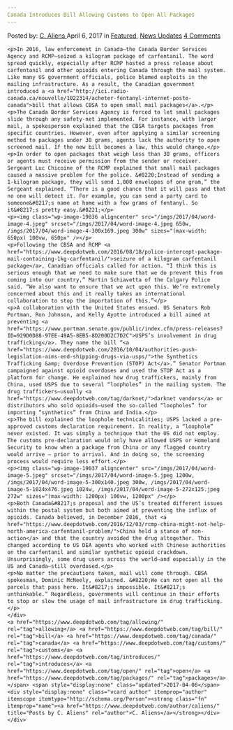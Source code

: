 ```yaml
---
Canada Introduces Bill Allowing Customs to Open All Packages
---
```

<article class="post-listing post-19031 post type-post status-publish format-standard has-post-thumbnail hentry  tag-allowing tag-bill tag-canada tag-customs tag-introduces tag-open tag-packages">
    <div class="post-inner">
        <span>Posted by: <a href="https://www.deepdotweb.com/author/caliens/" title="">C. Aliens </a></span>
    <span>April 6, 2017</span>
    <span>in <a href="https://www.deepdotweb.com/category/deepdot-news/" rel="category tag">Featured</a>, <a href="https://www.deepdotweb.com/category/news-updates/" rel="category tag">News Updates</a></span>
    <span><a href="https://www.deepdotweb.com/2017/04/06/canada-introduces-bill-allowing-customs-open-packages/#comments">4 Comments</a></span>
    </p>
    <div class="clear"></div>
    
    <p>In 2016, law enforcement in Canada—the Canada Border Services Agency and RCMP—seized a kilogram package of carfentanil. The word spread quickly, especially after RCMP hosted a press release about carfentanil and other opioids entering Canada through the mail system. Like many US government officials, police blamed exploits in the mailing infrastructure. As a result, the Canadian government introduced a <a href="http://ici.radio-canada.ca/nouvelle/1022314/acheter-fentanyl-internet-poste-canada">bill that allows CBSA to open small mail packages</a>.</p>
    <p>The Canada Border Services Agency is forced to let small packages slide through any safety-net implemented. For instance, with larger mail, a spokesperson explained that the CBSA targets packages from specific countries. However, even after applying a similar screening method to packages under 30 grams, agents lack the authority to open screened mail. If the new bill becomes a law, this would change.</p>
    <p>In order to open packages that weigh less than 30 grams, officers or agents must receive permission from the sender or receiver. Sergeant Luc Chicoine of the RCMP explained that small mail packages caused a massive problem for the police. &#8220;Instead of sending a 1-kilogram package, they will send 1,000 envelopes of one gram,” the Sergeant explained. “There is a good chance that it will pass and that no one will detect it. For example, you can send a party card to someone&#8217;s name at home with a few grams of fentanyl. So it&#8217;s pretty easy.&#8221;</p>
    <p><img class="wp-image-19036 aligncenter" src="/imgs/2017/04/word-image-4.jpeg" srcset="/imgs/2017/04/word-image-4.jpeg 650w, /imgs/2017/04/word-image-4-300x169.jpeg 300w" sizes="(max-width: 650px) 100vw, 650px" /></p>
    <p>Following the CBSA and RCMP <a href="https://www.deepdotweb.com/2016/08/18/police-intercept-package-mail-containing-1kg-carfentanil/">seizure of a kilogram carfentanil package</a>, Canadian officials called for action. “I think this is serious enough that we need to make sure that we do prevent this from coming into our country,” Martin Schiavetta of the Calgary Police said. “We also want to ensure that we act upon this. We’re extremely concerned about this and it really takes an international collaboration to stop the importation of this.”</p>
    <p>A collaboration with the United States ensued. US Senators Rob Portman, Ron Johnson, and Kelly Ayotte introduced a bill aimed at preventing <a href="https://www.portman.senate.gov/public/index.cfm/press-releases?ID=929D0D88-97EE-49A5-8EB5-8D200D2C7D2C">USPS’s involvement in drug trafficking</a>. They name the bill “<a href="https://www.deepdotweb.com/2016/10/04/authorities-push-legislation-aims-end-shipping-drugs-via-usps/">the Synthetics Trafficking &amp; Overdose Prevention (STOP) Act</a>.” Senator Portman campaigned against opioid overdoses and used the STOP Act as a platform for change. He explained how drug traffickers, mainly from China, used USPS due to several “loopholes” in the mailing system. The drug traffickers—usually <a href="https://www.deepdotweb.com/tag/darknet/">darknet vendors</a> or distributors who sold opioids—used the so-called “loopholes” for importing “synthetics” from China and India.</p>
    <p>The bill explained the loophole technicalities; USPS lacked a pre-approved customs declaration requirement. In reality, a “loophole” never existed. It was simply a technique that the US did not employ. The customs pre-declaration would only have allowed USPS or Homeland Security to know when a package from China or any flagged country would arrive – prior to arrival. And in doing so, the screening process would require less effort.</p>
    <p><img class="wp-image-19037 aligncenter" src="/imgs/2017/04/word-image-5.jpeg" srcset="/imgs/2017/04/word-image-5.jpeg 1200w, /imgs/2017/04/word-image-5-300x140.jpeg 300w, /imgs/2017/04/word-image-5-1024x476.jpeg 1024w, /imgs/2017/04/word-image-5-272x125.jpeg 272w" sizes="(max-width: 1200px) 100vw, 1200px" /></p>
    <p>Both Canada&#8217;s proposal and the US’s treated different issues within the postal system but both aimed at preventing the influx of opioids. Canada believed, in December 2016, that <a href="https://www.deepdotweb.com/2016/12/03/rcmp-china-might-not-help-north-america-carfentanil-problem/">China held a stance of non-action</a> and that the country avoided the drug altogether. This changed according to US DEA agents who worked with Chinese authorities on the carfentanil and similar synthetic opioid crackdown. Unsurprisingly, some drug users across the world—and especially in the US and Canada—still overdosed.</p>
    <p>No matter the precautions taken, mail will come through. CBSA spokesman, Dominic McNeely, explained. &#8220;We can not open all the parcels that pass here. It&#8217;s impossible. It&#8217;s unthinkable.” Regardless, governments will continue in their efforts to stop or slow the usage of mail infrastructure in drug trafficking.</p>
    </div>
    <a href="https://www.deepdotweb.com/tag/allowing/" rel="tag">allowing</a> <a href="https://www.deepdotweb.com/tag/bill/" rel="tag">bill</a> <a href="https://www.deepdotweb.com/tag/canada/" rel="tag">canada</a> <a href="https://www.deepdotweb.com/tag/customs/" rel="tag">customs</a> <a href="https://www.deepdotweb.com/tag/introduces/" rel="tag">introduces</a> <a href="https://www.deepdotweb.com/tag/open/" rel="tag">open</a> <a href="https://www.deepdotweb.com/tag/packages/" rel="tag">packages</a></span> <span style="display:none" class="updated">2017-04-06</span>
    <div style="display:none" class="vcard author" itemprop="author" itemscope itemtype="http://schema.org/Person"><strong class="fn" itemprop="name"><a href="https://www.deepdotweb.com/author/caliens/" title="Posts by C. Aliens" rel="author">C. Aliens</a></strong></div>
    </div>
</article>

